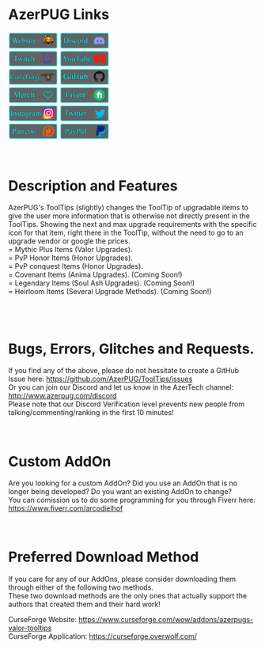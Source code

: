 # AzerPUG Links
<a href="http://www.azerpug.com" target="_blank"><img src="https://github.com/AzerPUG/AZP-Files/raw/main/Panels/Website%20Panel.png" width="100" /></a> <a href="http://www.azerpug.com/discord" target="_blank"><img src="https://github.com/AzerPUG/AZP-Files/raw/main/Panels/Discord%20Panel.png" width="100" /></a>
<br />
<a href="http://www.twitch.tv/AzerPUG" target="_blank"><img src="https://github.com/AzerPUG/AZP-Files/raw/main/Panels/Twitch%20Panel.png" width="100" /></a> <a href="https://www.youtube.com/channel/UClMRIcLGE_0SODpOrP8AVlQ" target="_blank"><img src="https://github.com/AzerPUG/AZP-Files/raw/main/Panels/YouTube%20Panel.png" width="100" /></a>
<br />
<a href="https://www.curseforge.com/members/azerpug/projects" target="_blank"><img src="https://github.com/AzerPUG/AZP-Files/raw/main/Panels/CurseForge%20Panel.png" width="100" /></a> <a href="https://github.com/AzerPUG" target="_blank"><img src="https://github.com/AzerPUG/AZP-Files/raw/main/Panels/GitHub%20Panel.png" width="100" /></a>
<br />
<a href="https://shop.spreadshirt.net/azerpug/" target="_blank"><img src="https://github.com/AzerPUG/AZP-Files/raw/main/Panels/Merch%20Panel.png" width="100" /></a> <a href="https://www.fiverr.com/arcodielhof" target="_blank"><img src="https://github.com/AzerPUG/AZP-Files/raw/main/Panels/Fiverr%20Panel.png" width="100" /></a>
<br />
<a href="https://www.instagram.com/azerpug/" target="_blank"><img src="https://github.com/AzerPUG/AZP-Files/raw/main/Panels/Instagram%20Panel.png" width="100" /></a> <a href="https://twitter.com/azerpug" target="_blank"><img src="https://github.com/AzerPUG/AZP-Files/raw/main/Panels/Twitter%20Panel.png" width="100" /></a>
<br />
<a href="https://www.patreon.com/AzerPUG" target="_blank"><img src="https://github.com/AzerPUG/AZP-Files/raw/main/Panels/Patreon%20Panel.png" width="100" /></a> <a href="https://www.paypal.com/donate?hosted_button_id=V4M8A5PPJWZLE" target="_blank"><img src="https://github.com/AzerPUG/AZP-Files/raw/main/Panels/PayPal%20Panel.png" width="100" /></a>
<br />
<br />
<br />
# Description and Features
AzerPUG's ToolTips (slightly) changes the ToolTip of upgradable items to give the user more information that is otherwise not directly present in the ToolTips. Showing the next and max upgrade requirements with the specific icon for that item, right there in the ToolTip, without the need to go to an upgrade vendor or google the prices.<br />
= Mythic Plus Items (Valor Upgrades).<br />
= PvP Honor Items (Honor Upgrades).<br />
= PvP conquest Items (Honor Upgrades).<br />
= Covenant Items (Anima Upgrades). (Coming Soon!)<br />
= Legendary Items (Soul Ash Upgrades). (Coming Soon!)<br />
= Heirloom Items (Several Upgrade Methods). (Coming Soon!)<br />
<br />
<br />
<br />
# Bugs, Errors, Glitches and Requests.
If you find any of the above, please do not hessitate to create a GitHub Issue here: https://github.com/AzerPUG/ToolTips/issues<br />
Or you can join our Discord and let us know in the AzerTech channel: http://www.azerpug.com/discord<br />
Please note that our Discord Verification level prevents new people from talking/commenting/ranking in the first 10 minutes!
<br />
<br />
<br />
# Custom AddOn
Are you looking for a custom AddOn? Did you use an AddOn that is no longer being developed? Do you want an existing AddOn to change?<br />
You can comission us to do some programming for you through Fiverr here: https://www.fiverr.com/arcodielhof
<br />
<br />
<br />
# Preferred Download Method
If you care for any of our AddOns, please consider downloading them through either of the following two methods.<br />
These two download methods are the only ones that actually support the authors that created them and their hard work!

CurseForge Website: https://www.curseforge.com/wow/addons/azerpugs-valor-tooltips<br />
CurseForge Application: https://curseforge.overwolf.com/
